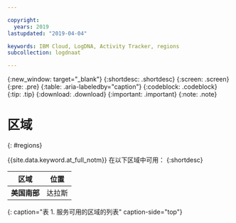 ```yaml
---

copyright:
  years: 2019
lastupdated: "2019-04-04"

keywords: IBM Cloud, LogDNA, Activity Tracker, regions
subcollection: logdnaat

---
```


{:new_window: target="_blank"}
{:shortdesc: .shortdesc}
{:screen: .screen}
{:pre: .pre}
{:table: .aria-labeledby="caption"}
{:codeblock: .codeblock}
{:tip: .tip}
{:download: .download}
{:important: .important}
{:note: .note}

# 区域
{: #regions}

{{site.data.keyword.at_full_notm}} 在以下区域中可用：
{:shortdesc}



| 区域                | 位置  |
|-----------------------|-----------|
| **美国南部**          | 达拉斯    |
{: caption="表 1. 服务可用的区域的列表" caption-side="top"} 



